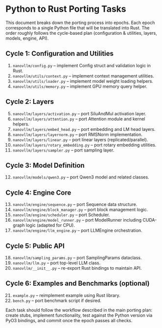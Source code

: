 # Python to Rust Porting Tasks

This document breaks down the porting process into epochs. Each epoch corresponds to a single Python file that will be translated into Rust. The order roughly follows the cycle-based plan (configuration & utilities, layers, models, engine, API).

## Cycle 1: Configuration and Utilities
1. `nanovllm/config.py` – implement Config struct and validation logic in Rust.
2. `nanovllm/utils/context.py` – implement context management utilities.
3. `nanovllm/utils/loader.py` – implement model weight loading helpers.
4. `nanovllm/utils/memory.py` – implement GPU memory query helper.

## Cycle 2: Layers
5. `nanovllm/layers/activation.py` – port SiluAndMul activation layer.
6. `nanovllm/layers/attention.py` – port Attention module and kernel helpers.
7. `nanovllm/layers/embed_head.py` – port embedding and LM head layers.
8. `nanovllm/layers/layernorm.py` – port RMSNorm implementation.
9. `nanovllm/layers/linear.py` – port linear layers (replicated/parallel).
10. `nanovllm/layers/rotary_embedding.py` – port rotary embedding utilities.
11. `nanovllm/layers/sampler.py` – port sampling layer.

## Cycle 3: Model Definition
12. `nanovllm/models/qwen3.py` – port Qwen3 model and related classes.

## Cycle 4: Engine Core
13. `nanovllm/engine/sequence.py` – port Sequence data structure.
14. `nanovllm/engine/block_manager.py` – port block management logic.
15. `nanovllm/engine/scheduler.py` – port Scheduler.
16. `nanovllm/engine/model_runner.py` – port ModelRunner including CUDA-graph logic (adapted for CPU).
17. `nanovllm/engine/llm_engine.py` – port LLMEngine orchestration.

## Cycle 5: Public API
18. `nanovllm/sampling_params.py` – port SamplingParams dataclass.
19. `nanovllm/llm.py` – port top-level LLM class.
20. `nanovllm/__init__.py` – re-export Rust bindings to maintain API.

## Cycle 6: Examples and Benchmarks (optional)
21. `example.py` – reimplement example using Rust library.
22. `bench.py` – port benchmark script if desired.

Each task should follow the workflow described in the main porting plan: create stubs, implement functionality, test against the Python version via PyO3 bindings, and commit once the epoch passes all checks.
